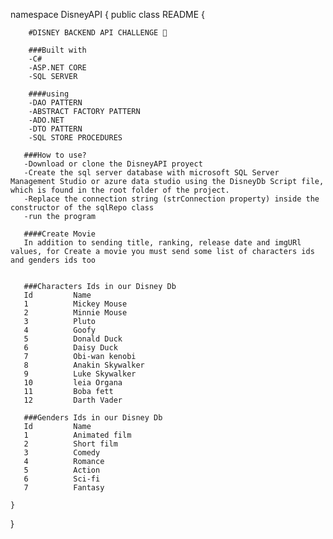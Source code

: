 ﻿namespace DisneyAPI
{
    public class README
    {
       
        #DISNEY BACKEND API CHALLENGE 🚀

        ###Built with
        -C#
        -ASP.NET CORE
        -SQL SERVER

        ####using 
        -DAO PATTERN
        -ABSTRACT FACTORY PATTERN
        -ADO.NET
        -DTO PATTERN
        -SQL STORE PROCEDURES

       ###How to use?
       -Download or clone the DisneyAPI proyect
       -Create the sql server database with microsoft SQL Server Management Studio or azure data studio using the DisneyDb Script file, which is found in the root folder of the project.
       -Replace the connection string (strConnection property) inside the constructor of the sqlRepo class
       -run the program

       ####Create Movie
       In addition to sending title, ranking, release date and imgURl values, for Create a movie you must send some list of characters ids and genders ids too

        
       ###Characters Ids in our Disney Db 
       Id         Name 
       1          Mickey Mouse
       2          Minnie Mouse
       3          Pluto
       4          Goofy
       5          Donald Duck
       6          Daisy Duck
       7          Obi-wan kenobi
       8          Anakin Skywalker
       9          Luke Skywalker
       10         leia Organa
       11         Boba fett
       12         Darth Vader

       ###Genders Ids in our Disney Db 
       Id         Name 
       1          Animated film
       2          Short film
       3          Comedy
       4          Romance
       5          Action
       6          Sci-fi
       7          Fantasy
    
    }
}
